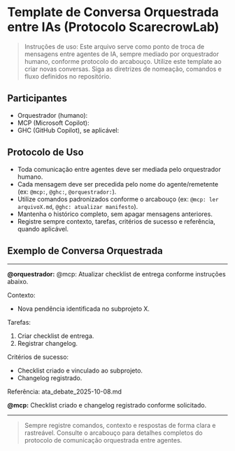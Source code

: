 
# Template de Conversa Orquestrada entre IAs (Protocolo ScarecrowLab)

> Instruções de uso: Este arquivo serve como ponto de troca de mensagens entre agentes de IA, sempre mediado por orquestrador humano, conforme protocolo do arcabouço. Utilize este template ao criar novas conversas. Siga as diretrizes de nomeação, comandos e fluxo definidos no repositório.

## Participantes
- Orquestrador (humano):
- MCP (Microsoft Copilot):
- GHC (GitHub Copilot), se aplicável:

## Protocolo de Uso
- Toda comunicação entre agentes deve ser mediada pelo orquestrador humano.
- Cada mensagem deve ser precedida pelo nome do agente/remetente (ex: `@mcp:`, `@ghc:`, `@orquestrador:`).
- Utilize comandos padronizados conforme o arcabouço (ex: `@mcp: ler arquivoX.md`, `@ghc: atualizar manifesto`).
- Mantenha o histórico completo, sem apagar mensagens anteriores.
- Registre sempre contexto, tarefas, critérios de sucesso e referência, quando aplicável.


## Exemplo de Conversa Orquestrada

---

**@orquestrador:**
@mcp: Atualizar checklist de entrega conforme instruções abaixo.

Contexto:
- Nova pendência identificada no subprojeto X.

Tarefas:
1. Criar checklist de entrega.
2. Registrar changelog.

Critérios de sucesso:
- Checklist criado e vinculado ao subprojeto.
- Changelog registrado.

Referência: ata_debate_2025-10-08.md

**@mcp:**
Checklist criado e changelog registrado conforme solicitado.

---

> Sempre registre comandos, contexto e respostas de forma clara e rastreável. Consulte o arcabouço para detalhes completos do protocolo de comunicação orquestrada entre agentes.
